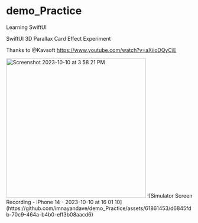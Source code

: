 # demo_Practice
Learning SwiftUI

SwiftUI 3D Parallax Card Effect Experiment

Thanks to @Kavsoft
https://www.youtube.com/watch?v=aXiioDQyCiE


<img width="378" alt="Screenshot 2023-10-10 at 3 58 21 PM" src="https://github.com/imnayandave/demo_Practice/assets/61861453/de9d6f47-93e3-446f-979e-eda362d24c52">
![Simulator Screen Recording - iPhone 14 - 2023-10-10 at 16 01 10](https://github.com/imnayandave/demo_Practice/assets/61861453/d6845fdb-70c9-464a-b4b0-eff3b08aacd6)
